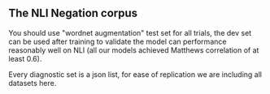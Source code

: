 ## The NLI Negation corpus
You should use "wordnet augmentation" test set for all trials, the dev set can be used after training to validate the model can performance reasonably well on NLI (all our models
achieved Matthews correlation of at least 0.6).

Every diagnostic set is a json list, for ease of replication we are including all datasets here.
